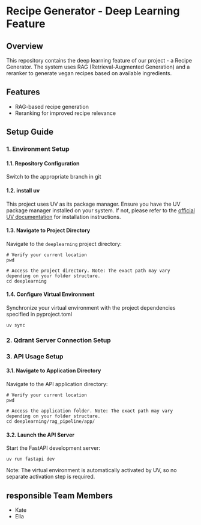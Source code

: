 # Recipe Generator - Deep Learning Feature

## Overview
This repository contains the deep learning feature of our project - a Recipe Generator. The system uses RAG (Retrieval-Augmented Generation) and a reranker to generate vegan recipes based on available ingredients.

## Features
- RAG-based recipe generation
- Reranking for improved recipe relevance

## Setup Guide

### 1. Environment Setup

#### 1.1. Repository Configuration
Switch to the appropriate branch in git

#### 1.2. install uv
This project uses UV as its package manager. Ensure you have the UV package manager installed on your system. If not, please refer to the [official UV documentation](https://docs.astral.sh/uv/getting-started/) for installation instructions.


#### 1.3. Navigate to Project Directory
Navigate to the `deeplearning` project directory:

```
# Verify your current location
pwd

# Access the project directory. Note: The exact path may vary depending on your folder structure.
cd deeplearning
```


#### 1.4. Configure Virtual Environment
Synchronize your virtual environment with the project dependencies specified in pyproject.toml
``` 
uv sync
``` 

### 2. Qdrant Server Connection Setup

### 3. API Usage Setup

#### 3.1. Navigate to Application Directory
Navigate to the API application directory:

```
# Verify your current location
pwd

# Access the application folder. Note: The exact path may vary depending on your folder structure.
cd deeplearning/rag_pipeline/app/
```

#### 3.2. Launch the API Server
Start the FastAPI development server:
``` 
uv run fastapi dev
```
Note: The virtual environment is automatically activated by UV, so no separate activation step is required.


## responsible Team Members
- Kate
- Ella

